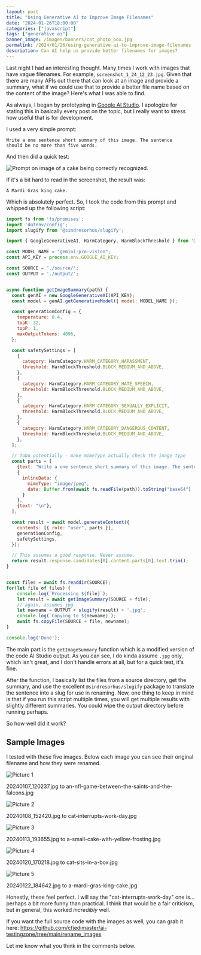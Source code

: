 ```yaml
---
layout: post
title: "Using Generative AI to Improve Image Filenames"
date: "2024-01-26T18:00:00"
categories: ["javascript"]
tags: ["generative ai"]
banner_image: /images/banners/cat_photo_box.jpg
permalink: /2024/01/26/using-generative-ai-to-improve-image-filenames
description: Can AI help us provide better filenames for images?
---
```


Last night I had an interesting thought. Many times I work with images that have vague filenames. For example, `screenshot_1_24_12_23.jpg`. Given that there are many APIs out there that can look at an image and provide a summary, what if we could use that to provide a better file name based on the content of the image? Here's what I was able to find.

As always, I began by prototyping in [Google AI Studio](https://makersuite.google.com/). I apologize for stating this in basically every post on the topic, but I really want to stress how useful that is for development. 

I used a very simple prompt:

```
Write a one sentence short summary of this image. The sentence 
should be no more than five words.
````

And then did a quick test:

<p>
<img src="https://static.raymondcamden.com/images/2024/01/ir1.jpg" alt="Prompt on image of a cake being correctly recognized." class="imgborder imgcenter" loading="lazy">
</p>

If it's a bit hard to read in the screenshot, the result was: 

```
A Mardi Gras king cake.
```

Which is absolutely perfect. So, I took the code from this prompt and whipped up the following script:

```js
import fs from 'fs/promises';
import 'dotenv/config';
import slugify from '@sindresorhus/slugify';

import { GoogleGenerativeAI, HarmCategory, HarmBlockThreshold } from '@google/generative-ai';

const MODEL_NAME = "gemini-pro-vision";
const API_KEY = process.env.GOOGLE_AI_KEY;

const SOURCE = './source/';
const OUTPUT = './output/';


async function getImageSummary(path) {
  const genAI = new GoogleGenerativeAI(API_KEY);
  const model = genAI.getGenerativeModel({ model: MODEL_NAME });

  const generationConfig = {
    temperature: 0.4,
    topK: 32,
    topP: 1,
    maxOutputTokens: 4096,
  };

  const safetySettings = [
    {
      category: HarmCategory.HARM_CATEGORY_HARASSMENT,
      threshold: HarmBlockThreshold.BLOCK_MEDIUM_AND_ABOVE,
    },
    {
      category: HarmCategory.HARM_CATEGORY_HATE_SPEECH,
      threshold: HarmBlockThreshold.BLOCK_MEDIUM_AND_ABOVE,
    },
    {
      category: HarmCategory.HARM_CATEGORY_SEXUALLY_EXPLICIT,
      threshold: HarmBlockThreshold.BLOCK_MEDIUM_AND_ABOVE,
    },
    {
      category: HarmCategory.HARM_CATEGORY_DANGEROUS_CONTENT,
      threshold: HarmBlockThreshold.BLOCK_MEDIUM_AND_ABOVE,
    },
  ];

  // ToDo potentially - make mimeType actually check the image type
  const parts = [
    {text: "Write a one sentence short summary of this image. The sentence should be no more than five words.\n\n"},
    {
      inlineData: {
        mimeType: "image/jpeg",
        data: Buffer.from(await fs.readFile(path)).toString("base64")
      }
    },
    {text: "\n"},
  ];

  const result = await model.generateContent({
    contents: [{ role: "user", parts }],
    generationConfig,
    safetySettings,
  });

  // This assumes a good response. Never assume.
  return result.response.candidates[0].content.parts[0].text.trim();
}


const files = await fs.readdir(SOURCE);
for(let file of files) {
	console.log(`Processing ${file}`);
	let result = await getImageSummary(SOURCE + file);
	// again, assumes jpg
	let newname = OUTPUT + slugify(result) + '.jpg';
	console.log(`Copying to ${newname}`);
	await fs.copyFile(SOURCE + file, newname);
}

console.log('Done');
```

The main part is the `getImageSummary` function which is a modified version of the code AI Studio output. As you can see, I do kinda assume `.jpg` only, which isn't great, and I don't handle errors at all, but for a quick test, it's fine.

After the function, I basically list the files from a source directory, get the summary, and use the excellent `@sindresorhus/slugify` package to translate the sentence into a slug for use in renaming. Now, one thing to keep in mind is that if you run this script multiple times, you will get multiple results with slightly different summaries. You could wipe the output directory before running perhaps.

So how well did it work?

## Sample Images

I tested with these five images. Below each image you can see their original filename and how they were renamed. 

<p>
<img src="https://static.raymondcamden.com/images/2024/01/20240107_120237.jpg" alt="Picture 1" class="imgborder imgcenter" loading="lazy">
<figcaption>20240107_120237.jpg to an-nfl-game-between-the-saints-and-the-falcons.jpg</figcaption>
</p>

<p>
<img src="https://static.raymondcamden.com/images/2024/01/20240108_152420.jpg" alt="Picture 2" class="imgborder imgcenter" loading="lazy">
<figcaption>20240108_152420.jpg to cat-interrupts-work-day.jpg</figcaption>
</p>

<p>
<img src="https://static.raymondcamden.com/images/2024/01/20240113_193655.jpg" alt="Picture 3" class="imgborder imgcenter" loading="lazy">
<figcaption>20240113_193655.jpg to a-small-cake-with-yellow-frosting.jpg</figcaption>
</p>

<p>
<img src="https://static.raymondcamden.com/images/2024/01/20240120_170218.jpg" alt="Picture 4" class="imgborder imgcenter" loading="lazy">
<figcaption>20240120_170218.jpg to cat-sits-in-a-box.jpg</figcaption>
</p>

<p>
<img src="https://static.raymondcamden.com/images/2024/01/20240122_184642.jpg" alt="Picture 5" class="imgborder imgcenter" loading="lazy">
<figcaption>20240122_184642.jpg to a-mardi-gras-king-cake.jpg</figcaption>
</p>

Honestly, these feel perfect. I will say the "cat-interrupts-work-day" one is... perhaps a bit more funny than practical. I think that would be a fair criticism, but in general, this worked *incredibly* well.

If you want the full source code with the images as well, you can grab it here: <https://github.com/cfjedimaster/ai-testingzone/tree/main/rename_images>

Let me know what you think in the comments below.